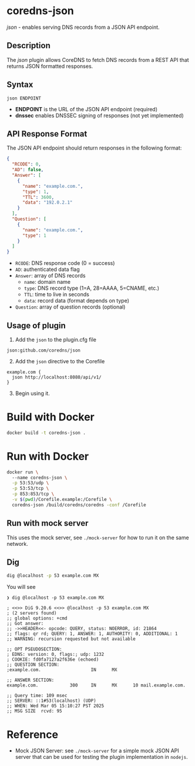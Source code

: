 # coredns-json

*json* - enables serving DNS records from a JSON API endpoint.

## Description

The *json* plugin allows CoreDNS to fetch DNS records from a REST API that returns JSON formatted responses.

## Syntax

```
json ENDPOINT
```

* **ENDPOINT** is the URL of the JSON API endpoint (required)
* **dnssec** enables DNSSEC signing of responses (not yet implemented)

## API Response Format

The JSON API endpoint should return responses in the following format:

```json
{
  "RCODE": 0,
  "AD": false,
  "Answer": [
    {
      "name": "example.com.",
      "type": 1,
      "TTL": 3600,
      "data": "192.0.2.1"
    }
  ],
  "Question": [
    {
      "name": "example.com.",
      "type": 1
    }
  ]
}
```

- `RCODE`: DNS response code (0 = success)
- `AD`: authenticated data flag
- `Answer`: array of DNS records
  - `name`: domain name
  - `type`: DNS record type (1=A, 28=AAAA, 5=CNAME, etc.)
  - `TTL`: time to live in seconds
  - `data`: record data (format depends on type)
- `Question`: array of question records (optional)

## Usage of plugin

1. Add the `json` to the plugin.cfg file 
```
json:github.com/coredns/json
```

2. Add the `json` directive to the Corefile

```
example.com {
  json http://localhost:8080/api/v1/
}
```

3. Begin using it.

# Build with Docker

```sh
docker build -t coredns-json .
```

# Run with Docker

```sh
docker run \          
  --name coredns-json \
  -p 53:53/udp \
  -p 53:53/tcp \
  -p 853:853/tcp \
  -v $(pwd)/Corefile.example:/Corefile \
  coredns-json /build/coredns/coredns -conf /Corefile
```

## Run with mock server

This uses the mock server, see `./mock-server` for how to run it on the same network.

## Dig

```sh
dig @localhost -p 53 example.com MX
```

You will see

```
❯ dig @localhost -p 53 example.com MX

; <<>> DiG 9.20.6 <<>> @localhost -p 53 example.com MX
; (2 servers found)
;; global options: +cmd
;; Got answer:
;; ->>HEADER<<- opcode: QUERY, status: NOERROR, id: 21864
;; flags: qr rd; QUERY: 1, ANSWER: 1, AUTHORITY: 0, ADDITIONAL: 1
;; WARNING: recursion requested but not available

;; OPT PSEUDOSECTION:
; EDNS: version: 0, flags:; udp: 1232
; COOKIE: fd0fa7127a2f636e (echoed)
;; QUESTION SECTION:
;example.com.                   IN      MX

;; ANSWER SECTION:
example.com.            300     IN      MX      10 mail.example.com.

;; Query time: 109 msec
;; SERVER: ::1#53(localhost) (UDP)
;; WHEN: Wed Mar 05 15:10:27 PST 2025
;; MSG SIZE  rcvd: 95
```

# Reference

- Mock JSON Server: see `./mock-server` for a simple mock JSON API server that can be used for testing the plugin implementation in `nodejs`.